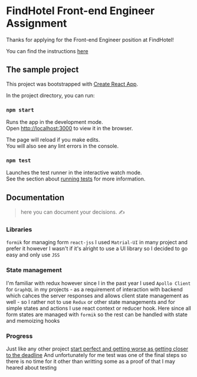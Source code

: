 # FindHotel Front-end Engineer Assignment

Thanks for applying for the Front-end Engineer position at FindHotel!

You can find the instructions [here](INSTRUCTIONS.md)

## The sample project

This project was bootstrapped with [Create React App](https://github.com/facebook/create-react-app).

In the project directory, you can run:

### `npm start`

Runs the app in the development mode.<br />
Open [http://localhost:3000](http://localhost:3000) to view it in the browser.

The page will reload if you make edits.<br />
You will also see any lint errors in the console.

### `npm test`

Launches the test runner in the interactive watch mode.<br />
See the section about [running tests](https://facebook.github.io/create-react-app/docs/running-tests) for more information.

## Documentation

> here you can document your decisions. ✍️

### Libraries
`formik` for managing form
`react-jss` I used `Matrial-UI` in many project and prefer it however I wasn't if it's alright to use a UI library so I decided to go easy and only use `JSS`

### State management
I'm familiar with redux however since I in the past year I used `Apollo Client` for `GraphQL` in my projects - as a requirement of interaction with backend which cahces the server responses and allows client state management as well - so I rather not to use `Redux` or other state managements and for simple states and actions I use react context or reducer hook. Here since all form states are managed with `formik` so the rest can be handled with state and memoizing hooks

### Progress
Just like any other project [start perfect and getting worse as getting closer to the deadline](https://www.meme-arsenal.com/memes/e5796c9594880cbe387cdebc82277925.jpg)
And unfortunately for me test was one of the final steps so there is no time for it other than writting some as a proof of that I may heared about testing
